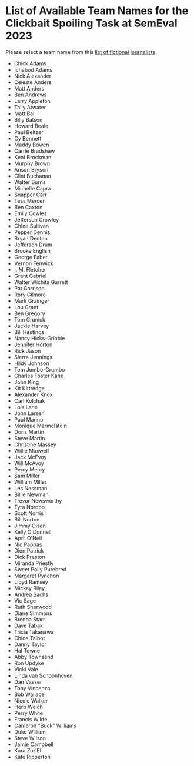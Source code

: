 # List of Available Team Names for the Clickbait Spoiling Task at SemEval 2023

Please select a team name from this [list of fictional journalists](https://en.wikipedia.org/wiki/List_of_fictional_journalists).

- Chick Adams
- Ichabod Adams
- Nick Alexander
- Celeste Anders
- Matt Anders
- Ben Andrews
- Larry Appleton
- Tally Atwater
- Matt Bai
- Billy Batson
- Howard Beale
- Paul Beltzer
- Cy Bennett
- Maddy Bowen
- Carrie Bradshaw
- Kent Brockman
- Murphy Brown
- Anson Bryson
- Clint Buchanan
- Walter Burns
- Michelle Capra
- Snapper Carr
- Tess Mercer
- Ben Caxton
- Emily Cowles
- Jefferson Crowley
- Chloe Sullivan
- Pepper Dennis
- Bryan Denton
- Jefferson Drum
- Brooke English
- George Faber
- Vernon Fenwick
- I. M. Fletcher
- Grant Gabriel
- Walter Wichita Garrett
- Pat Garrison
- Rory Gilmore
- Mark Grainger
- Lou Grant
- Ben Gregory
- Tom Grunick
- Jackie Harvey
- Bill Hastings
- Nancy Hicks-Gribble
- Jennifer Horton
- Rick Jason
- Sierra Jennings
- Hildy Johnson
- Tom Jumbo-Grumbo
- Charles Foster Kane
- John King
- Kit Kittredge
- Alexander Knox
- Carl Kolchak
- Lois Lane
- John Larsen
- Paul Marino
- Monique Marmelstein
- Doris Martin
- Steve Martin
- Christine Massey
- Willie Maxwell
- Jack McEvoy
- Will McAvoy
- Percy Mercy
- Sam Miller
- William Miller
- Les Nessman
- Billie Newman
- Trevor Newsworthy
- Tyra Nordbo
- Scott Norris
- Bill Norton
- Jimmy Olsen
- Kelly O'Donnell
- April O'Neil
- Nic Pappas
- Dion Patrick
- Dick Preston
- Miranda Priestly
- Sweet Polly Purebred
- Margaret Pynchon
- Lloyd Ramsey
- Mickey Riley
- Andrea Sachs
- Vic Sage
- Ruth Sherwood
- Diane Simmons
- Brenda Starr
- Dave Tabak
- Tricia Takanawa
- Chloe Talbot
- Danny Taylor
- Hal Towne
- Abby Townsend
- Ron Updyke
- Vicki Vale
- Linda van Schoonhoven
- Dan Vasser
- Tony Vincenzo
- Bob Wallace
- Nicole Walker
- Herb Welch
- Perry White
- Francis Wilde
- Cameron "Buck" Williams
- Duke William
- Steve Wilson
- Jamie Campbell
- Kara Zor'El 
- Kate Ripperton
